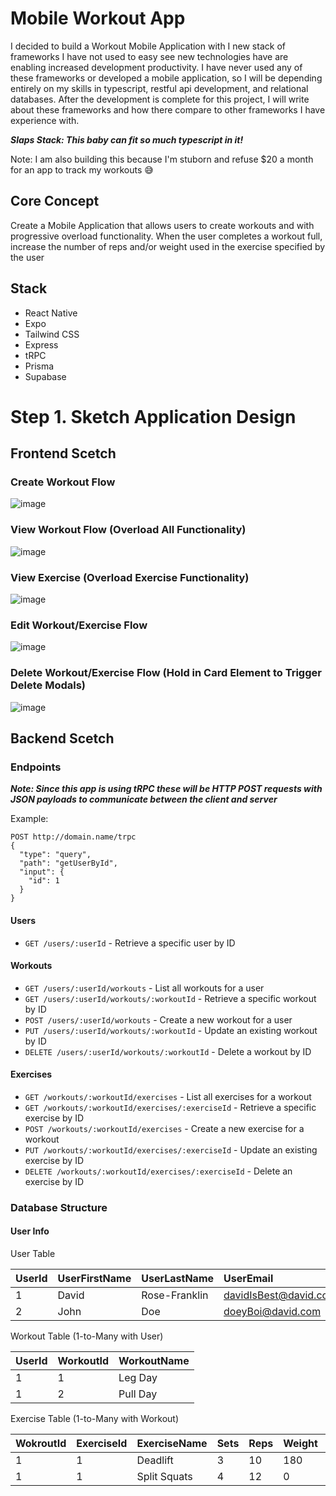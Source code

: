 # Mobile Workout App

I decided to build a Workout Mobile Application with I new stack of frameworks I have not used to easy see new technologies have are enabling increased development productivity. I have never used any of these frameworks or developed a mobile application, so I will be depending entirely on my skills in typescript, restful api development, and relational databases. After the development is complete for this project, I will write about these frameworks and how there compare to other frameworks I have experience with.

***Slaps Stack: This baby can fit so much typescript in it!***

Note: I am also building this because I'm stuborn and refuse $20 a month for an app to track my workouts :sweat_smile:

## Core Concept

Create a Mobile Application that allows users to create workouts and with progressive overload functionality. When the user completes a workout full, increase the number of reps and/or weight used in the exercise specified by the user

## Stack 
- React Native
- Expo
- Tailwind CSS
- Express
- tRPC
- Prisma
- Supabase

# Step 1. Sketch Application Design

## Frontend Scetch

### Create Workout Flow

![image](https://user-images.githubusercontent.com/99210748/230599079-69d7a652-bc36-41cc-8627-3979b320b53d.png)

### View Workout Flow (Overload All Functionality)

![image](https://user-images.githubusercontent.com/99210748/230600559-7c9ccf71-99ac-44dd-a9d1-a2e9dd0a8326.png)

### View Exercise (Overload Exercise Functionality)

![image](https://user-images.githubusercontent.com/99210748/230602405-1d77b64b-2637-4003-9b27-0856be0b95c5.png)

### Edit Workout/Exercise Flow

![image](https://user-images.githubusercontent.com/99210748/230603445-f6905532-421e-47ff-846b-a2a14359cbfa.png)

### Delete Workout/Exercise Flow (Hold in Card Element to Trigger Delete Modals)

![image](https://user-images.githubusercontent.com/99210748/230606753-fd2368fe-6af8-4a28-864a-a3455d629105.png)

## Backend Scetch

### Endpoints
***Note: Since this app is using tRPC these will be HTTP POST requests with JSON payloads to communicate between the client and server***

Example:
```
POST http://domain.name/trpc
{
  "type": "query",
  "path": "getUserById",
  "input": {
    "id": 1
  }
}
```

#### Users

- `GET /users/:userId` - Retrieve a specific user by ID

#### Workouts

- `GET /users/:userId/workouts` - List all workouts for a user
- `GET /users/:userId/workouts/:workoutId` - Retrieve a specific workout by ID
- `POST /users/:userId/workouts` - Create a new workout for a user
- `PUT /users/:userId/workouts/:workoutId` - Update an existing workout by ID
- `DELETE /users/:userId/workouts/:workoutId` - Delete a workout by ID

#### Exercises

- `GET /workouts/:workoutId/exercises` - List all exercises for a workout
- `GET /workouts/:workoutId/exercises/:exerciseId` - Retrieve a specific exercise by ID
- `POST /workouts/:workoutId/exercises` - Create a new exercise for a workout
- `PUT /workouts/:workoutId/exercises/:exerciseId` - Update an existing exercise by ID
- `DELETE /workouts/:workoutId/exercises/:exerciseId` - Delete an exercise by ID

### Database Structure

#### User Info

User Table

| UserId        | UserFirstName   | UserLastName  | UserEmail               |
| :------------ |:----------------|:--------------|:------------------------|
| 1             | David           | Rose-Franklin |   davidIsBest@david.com |
| 2             | John            |   Doe         |   doeyBoi@david.com     |

Workout Table (1-to-Many with User)

| UserId | WorkoutId     | WorkoutName     |
|:-------| :------------ |:----------------|
| 1      | 1             | Leg Day         |
| 1      | 2             | Pull Day        |

Exercise Table (1-to-Many with Workout)

| WokroutId     | ExerciseId | ExerciseName  | Sets  | Reps | Weight | RepRangeBottom | RepRangeTop | WeightIncrease |
| :------------ |:-----------|:--------------|:------|:-----|:-------|:---------------|:------------|:---------------|
| 1             | 1          | Deadlift      | 3     | 10   | 180    | 8              | 12          | 5              |
| 1             | 1          | Split Squats  | 4     | 12   | 0      | 10             | 20          | 5              |



